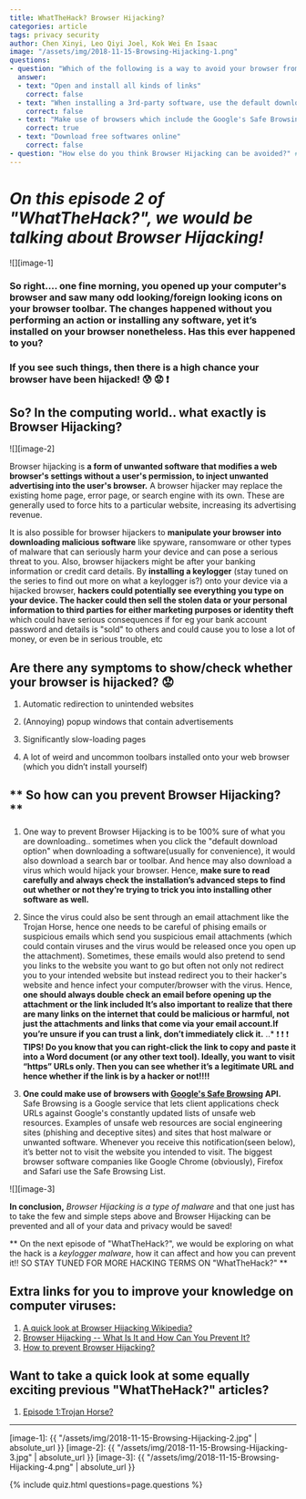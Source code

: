 ```yaml
---
title: WhatTheHack? Browser Hijacking?
categories: article
tags: privacy security
author: Chen Xinyi, Leo Qiyi Joel, Kok Wei En Isaac
image: "/assets/img/2018-11-15-Browsing-Hijacking-1.png"
questions:
- question: "Which of the following is a way to avoid your browser from being hijacked?(stated in the article)?"
  answer: 
  - text: "Open and install all kinds of links"
    correct: false
  - text: "When installing a 3rd-party software, use the default download option"
    correct: false
  - text: "Make use of browsers which include the Google's Safe Browsing API"
    correct: true
  - text: "Download free softwares online"
    correct: false
- question: "How else do you think Browser Hijacking can be avoided?" # open-ended, no answers
---
```


# **_On this episode 2 of "WhatTheHack?", we would be talking about Browser Hijacking!_** 



![][image-1]


### **So right.... one fine morning, you opened up your computer's browser and saw many odd looking/foreign looking icons on your browser toolbar. The changes happened without you performing an action or installing any software, yet it’s installed on your browser nonetheless. Has this ever happened to you?**
 
### If you see such things, then there is a high chance your browser have been hijacked! :cold_sweat: :worried: :exclamation:


## **So? In the computing world.. what exactly is Browser Hijacking?**

![][image-2] 

Browser hijacking is **a form of unwanted software that modifies a web browser's settings without a user's permission, to inject unwanted advertising into the user's browser.** A browser hijacker may replace the existing home page, error page, or search engine with its own. These are generally used to force hits to a particular website, increasing its advertising revenue. 


It is also possible for browser hijackers to **manipulate your browser into downloading malicious software** like spyware, ransomware or other types of malware that can seriously harm your device and can pose a serious threat to you. Also, browser hijackers might be after your banking information or credit card details. By **installing a keylogger** (stay tuned on the series to find out more on what a keylogger is?) onto your device via a hijacked browser, **hackers could potentially see everything you type on your device. The hacker could then sell the stolen data or your personal information to third parties for either marketing purposes or identity theft** which could have serious consequences if for eg your bank account password and details is "sold" to others and could cause you to lose a lot of money, or even be in serious trouble, etc



## **Are there any symptoms to show/check whether your browser is hijacked? :worried:**

1. Automatic redirection to unintended websites

2. (Annoying) popup windows that contain advertisements

3. Significantly slow-loading pages

4. A lot of weird and uncommon toolbars installed onto your web browser (which you didn’t install yourself)


## ** So how can you prevent Browser Hijacking?**
1. One way to prevent Browser Hijacking is to be 100% sure of what you are downloading.. sometimes when you click the "default download option" when downloading a software(usually for convenience), it would also download a search bar or toolbar. And hence may also download a virus which would hijack your browser. Hence, **make sure to read carefully and always check the installation’s advanced steps to find out whether or not they’re trying to trick you into installing other software as well.**

2. Since the virus could also be sent through an email attachment like the Trojan Horse, hence one needs to be careful of phising emails or suspicious emails which send you suspicious email attachments (which could contain viruses and the virus would be released once you open up the attachment). Sometimes, these emails would also pretend to send you links to the website you want to go but often not only not redirect you to your intended website but instead redirect you to their hacker's website and hence infect your computer/browser with the virus. Hence, **one should always double check an email before opening up the attachment or the link included It’s also important to realize that there are many links on the internet that could be malicious or harmful, not just the attachments and links that come via your email account.If you’re unsure if you can trust a link, don’t immediately click it.** 
..* :exclamation: :exclamation: :exclamation: **TIPS! Do you know that you can right-click the link to copy and paste it into a Word document (or any other text tool). Ideally, you want to visit “https” URLs only. Then you can see whether it’s a legitimate URL and hence whether if the link is by a hacker or not!!!!**

3. **One could make use of browsers with [Google's Safe Browsing](https://safebrowsing.google.com/) API.** Safe Browsing is a Google service that lets client applications check URLs against Google's constantly updated lists of unsafe web resources. Examples of unsafe web resources are social engineering sites (phishing and deceptive sites) and sites that host malware or unwanted software. Whenever you receive this notification(seen below), it’s better not to visit the website you intended to visit. The biggest browser software companies like Google Chrome (obviously), Firefox and Safari use the Safe Browsing List.


![][image-3]

 **In conclusion,** _Browser Hijacking is a type of malware_ and that one just has to take the few and simple steps above and Browser Hijacking can be prevented and all of your data and privacy would be saved! 


 ** On the next episode of "WhatTheHack?", we would be exploring on what the hack is a _keylogger malware_, how it can affect and how you can prevent it!! SO STAY TUNED FOR MORE HACKING TERMS ON "WhatTheHack?" **


## Extra links for you to improve your knowledge on computer viruses:
1. [A quick look at Browser Hijacking Wikipedia?](https://en.wikipedia.org/wiki/Browser_hijacking)
2. [Browser Hijacking -- What Is It and How Can You Prevent It?](https://pixelprivacy.com/resources/browser-hijacking/)
3. [How to prevent Browser Hijacking?](https://www.lifewire.com/how-to-prevent-browser-hijacking-2487982)

## Want to take a quick look at some equally exciting previous "WhatTheHack?" articles?
1. [Episode 1:Trojan Horse?](https://dunmanhigh.github.io/smarticc/2018/10/20/trojan-horse)
***


[image-1]: {{ "/assets/img/2018-11-15-Browsing-Hijacking-2.jpg" | absolute_url }}
[image-2]: {{ "/assets/img/2018-11-15-Browsing-Hijacking-3.jpg" | absolute_url }}
[image-3]: {{ "/assets/img/2018-11-15-Browsing-Hijacking-4.png" | absolute_url }}

{% include quiz.html questions=page.questions %}
